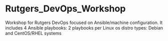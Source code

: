# Rutgers_DevOps_Workshop
Workshop for Rutgers DevOps focused on Ansible/machine configuration. It includes 4 Ansible playbooks: 2 playbooks per Linux os distro types: Debian and CentOS/RHEL systems

